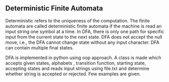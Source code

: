 ## Deterministic Finite Automata

Deterministic refers to the uniqueness of the computation. The finite automata are called deterministic finite automata if the machine is read an input string one symbol at a time. In DFA, there is only one path for specific input from the current state to the next state. DFA does not accept the null move, i.e., the DFA cannot change state without any input character. DFA can contain multiple final states.

DFA is implemented in python using oop approach. A class is made which accepts given states, alphabets , transition function, starting state, accepting states and reads input strings using file.txt and determine whether string is accepted or rejected. Few examples are given.
